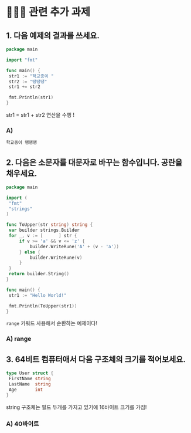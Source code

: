 # 👩🏻‍💻 관련 추가 과제

## 1. 다음 예제의 결과를 쓰세요.

   ```go
package main

import "fmt"

func main() {
	str1 := "학교종이 "
	str2 := "땡땡땡"
	str1 += str2

	fmt.Println(str1)
}
   ```

str1 = str1 + str2 연산을 수행 !

### A) 

   ```go
학교종이 땡땡땡
   ```

## 2. 다음은 소문자를 대문자로 바꾸는 함수입니다. 공란을 채우세요.

   ```go
package main

import (
	"fmt"
	"strings"
)

func ToUpper(str string) string {
	var builder strings.Builder
	for _, v := [      ] str {
		if v >= 'a' && v <= 'z' {
			builder.WriteRune('A' + (v - 'a'))
		} else {
			builder.WriteRune(v)
		}
	}
	return builder.String()
}

func main() {
	str1 := "Hello World!"

	fmt.Println(ToUpper(str1))
}
   ```


`range` 키워드 사용해서 순환하는 예제이다!       

### A) range


## 3. 64비트 컴퓨터애서 다음 구조체의 크기를 적어보세요.

   ```go
type User struct {
	FirstName string
	LastName  string
	Age       int
}
   ```

string 구조체는 필드 두개를 가지고 있기에 16바이트 크기를 가짐!       

### A) 40바이트
